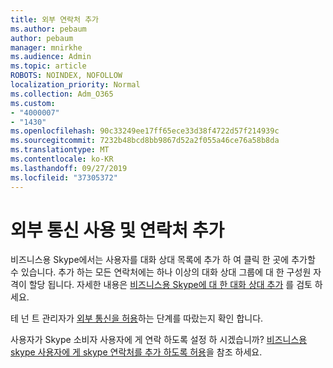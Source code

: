 ```yaml
---
title: 외부 연락처 추가
ms.author: pebaum
author: pebaum
manager: mnirkhe
ms.audience: Admin
ms.topic: article
ROBOTS: NOINDEX, NOFOLLOW
localization_priority: Normal
ms.collection: Adm_O365
ms.custom:
- "4000007"
- "1430"
ms.openlocfilehash: 90c33249ee17ff65ece33d38f4722d57f214939c
ms.sourcegitcommit: 7232b48bcd8bb9867d52a2f055a46ce76a58b8da
ms.translationtype: MT
ms.contentlocale: ko-KR
ms.lasthandoff: 09/27/2019
ms.locfileid: "37305372"
---
```

# <a name="enable-external-communications-and-add-contacts"></a>외부 통신 사용 및 연락처 추가

비즈니스용 Skype에서는 사용자를 대화 상대 목록에 추가 하 여 클릭 한 곳에 추가할 수 있습니다. 추가 하는 모든 연락처에는 하나 이상의 대화 상대 그룹에 대 한 구성원 자격이 할당 됩니다. 자세한 내용은 [비즈니스용 Skype에 대 한 대화 상대 추가](https://support.office.com/article/add-a-contact-in-skype-for-business-89338023-2adf-4f5c-90b6-f8b6f72fadd1) 를 검토 하세요. 

테 넌 트 관리자가 [외부 통신을 허용](https://docs.microsoft.com/skypeforbusiness/set-up-skype-for-business-online/allow-users-to-contact-external-skype-for-business-users)하는 단계를 따랐는지 확인 합니다.

사용자가 Skype 소비자 사용자에 게 연락 하도록 설정 하 시겠습니까? [비즈니스용 skype 사용자에 게 skype 연락처를 추가 하도록 허용](https://docs.microsoft.com/skypeforbusiness/set-up-skype-for-business-online/let-skype-for-business-users-add-skype-contacts)을 참조 하세요. 
